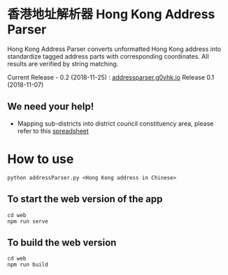 # 香港地址解析器 Hong Kong Address Parser

Hong Kong Address Parser converts unformatted Hong Kong address into standardize tagged address parts with corresponding coordinates. All results are verified by string matching.

Current Release - 0.2 (2018-11-25) : [addressparser.g0vhk.io](https://addressparser.g0vhk.io)
Release 0.1 (2018-11-07) 

## We need your help!
- Mapping sub-districts into district council constituency area, please refer to this [spreadsheet](
https://docs.google.com/spreadsheets/d/1mNui-FsnnEiIXAGA-UBalqjywyBGhKMly2T9dLDhY7U/edit#gid=415942179)

# How to use
`python addressParser.py <Hong Kong address in Chinese>`

## To start the web version of the app
```
cd web
npm run serve
```

## To build the web version
```
cd web
npm run build
```


